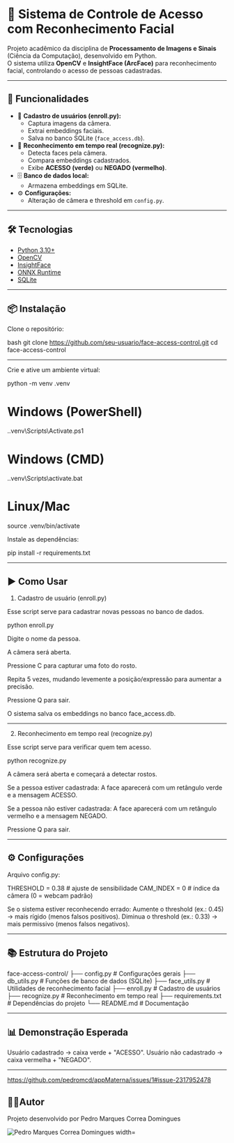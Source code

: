 # 🔐 Sistema de Controle de Acesso com Reconhecimento Facial

Projeto acadêmico da disciplina de **Processamento de Imagens e Sinais** (Ciência da Computação), desenvolvido em Python.  
O sistema utiliza **OpenCV** e **InsightFace (ArcFace)** para reconhecimento facial, controlando o acesso de pessoas cadastradas.

---------------------------------------------------------

## 🚀 Funcionalidades
- 📸 **Cadastro de usuários (enroll.py):**
  - Captura imagens da câmera.
  - Extrai embeddings faciais.
  - Salva no banco SQLite (`face_access.db`).
- 👤 **Reconhecimento em tempo real (recognize.py):**
  - Detecta faces pela câmera.
  - Compara embeddings cadastrados.
  - Exibe **ACESSO (verde)** ou **NEGADO (vermelho)**.
- 🗄 **Banco de dados local:**  
  - Armazena embeddings em SQLite.
- ⚙️ **Configurações:**  
  - Alteração de câmera e threshold em `config.py`.

---------------------------------------------------------

## 🛠 Tecnologias
- [Python 3.10+](https://www.python.org/)
- [OpenCV](https://opencv.org/)
- [InsightFace](https://github.com/deepinsight/insightface)
- [ONNX Runtime](https://onnxruntime.ai/)
- [SQLite](https://www.sqlite.org/)

---------------------------------------------------------

## 📦 Instalação

Clone o repositório:

bash
git clone https://github.com/seu-usuario/face-access-control.git
cd face-access-control

---------------------------------------------------------

Crie e ative um ambiente virtual:

python -m venv .venv

# Windows (PowerShell)
.\.venv\Scripts\Activate.ps1

# Windows (CMD)
.\.venv\Scripts\activate.bat

# Linux/Mac
source .venv/bin/activate


Instale as dependências:

pip install -r requirements.txt

---------------------------------------------------------

## ▶️ Como Usar

1. Cadastro de usuário (enroll.py)

Esse script serve para cadastrar novas pessoas no banco de dados.

python enroll.py


Digite o nome da pessoa.

A câmera será aberta.

Pressione C para capturar uma foto do rosto.

Repita 5 vezes, mudando levemente a posição/expressão para aumentar a precisão.

Pressione Q para sair.

O sistema salva os embeddings no banco face_access.db.

---------------------------------------------------------

2. Reconhecimento em tempo real (recognize.py)

Esse script serve para verificar quem tem acesso.

python recognize.py

A câmera será aberta e começará a detectar rostos.

Se a pessoa estiver cadastrada:
A face aparecerá com um retângulo verde e a mensagem ACESSO.

Se a pessoa não estiver cadastrada:
A face aparecerá com um retângulo vermelho e a mensagem NEGADO.

Pressione Q para sair.

---------------------------------------------------------

## ⚙️ Configurações

Arquivo config.py:

THRESHOLD = 0.38   # ajuste de sensibilidade
CAM_INDEX = 0      # índice da câmera (0 = webcam padrão)

Se o sistema estiver reconhecendo errado:
Aumente o threshold (ex.: 0.45) → mais rígido (menos falsos positivos).
Diminua o threshold (ex.: 0.33) → mais permissivo (menos falsos negativos).

---------------------------------------------------------

## 📚 Estrutura do Projeto
face-access-control/
├── config.py         # Configurações gerais
├── db_utils.py       # Funções de banco de dados (SQLite)
├── face_utils.py     # Utilidades de reconhecimento facial
├── enroll.py         # Cadastro de usuários
├── recognize.py      # Reconhecimento em tempo real
├── requirements.txt  # Dependências do projeto
└── README.md         # Documentação

---------------------------------------------------------

## 📊 Demonstração Esperada

Usuário cadastrado → caixa verde + "ACESSO".
Usuário não cadastrado → caixa vermelha + "NEGADO".

---------------------------------------------------------
https://github.com/pedromcd/appMaterna/issues/1#issue-2317952478

## 👨‍🎓Autor

Projeto desenvolvido por Pedro Marques Correa Domingues

<div align="left">
<img src="https://github.com/user-attachments/assets/57ec7a4c-1cea-4ceb-ba17-042f896d27c3" alt="Pedro Marques Correa Domingues width="350px"/>
</div>

